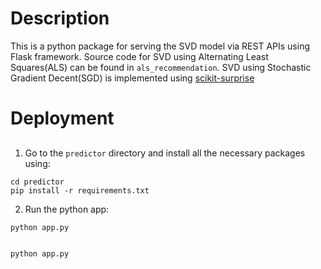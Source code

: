 # Description
This is a python package for serving the SVD model via REST APIs using Flask framework. Source code for SVD using Alternating Least Squares(ALS) can be found in `als_recommendation`. SVD using Stochastic Gradient Decent(SGD) is implemented using [scikit-surprise](https://surpriselib.com/)


# Deployment 
##
1. Go to the `predictor` directory and install all the necessary packages using:
```shell
cd predictor
pip install -r requirements.txt
```
2. Run the python app:

```shell
python app.py


python app.py